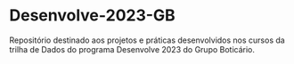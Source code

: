 # Desenvolve-2023-GB
Repositório destinado aos projetos e práticas desenvolvidos nos cursos da trilha de Dados do programa Desenvolve 2023 do Grupo Boticário.

